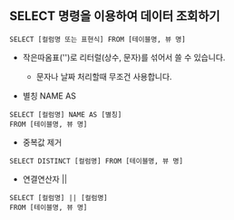 ## SELECT 명령을 이용하여 데이터 조회하기

```
SELECT [컬럼명 또는 표현식] FROM [테이블명, 뷰 명]
```

- 작은따옴표('')로 리터럴(상수, 문자)를 섞어서 쓸 수 있습니다.
    - 문자나 날짜 처리할때 무조건 사용합니다.

- 별칭 NAME AS

```
SELECT [컬럼명] NAME AS [별칭]
FROM [테이블명, 뷰 명]
```

- 중복값 제거

```
SELECT DISTINCT [컬럼명] FROM [테이블명, 뷰 명]
```

- 연결연산자 ||

```
SELECT [컬럼명] || [컬럼명]
FROM [테이블명, 뷰 명]
```